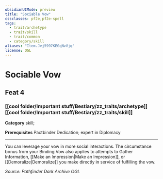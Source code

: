 ```yaml
---
obsidianUIMode: preview
title: "Sociable Vow"
cssclasses: pf2e,pf2e-spell
tags:
  - trait/archetype
  - trait/skill
  - trait/common
  - category/skill
aliases: "Item.Jvj5997KEGqNvVjq"
license: OGL
---
```

# Sociable Vow
## Feat 4
### [[cool folder/Important stuff/Bestiary/zz_traits/archetype]][[cool folder/Important stuff/Bestiary/zz_traits/skill]]

**Category** skill; 



**Prerequisites** Pactbinder Dedication; expert in Diplomacy
* * *
You can leverage your vow in more social interactions. The circumstance bonus from your Binding Vow also applies to attempts to Gather Information, [[Make an Impression|Make an Impression]], or [[Demoralize|Demoralize]] you make directly in service of fulfilling the vow.

*Source: Pathfinder Dark Archive*
*OGL*